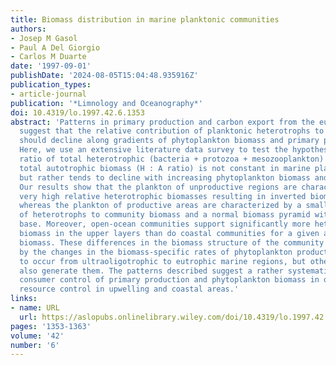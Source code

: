 ```yaml
---
title: Biomass distribution in marine planktonic communities
authors:
- Josep M Gasol
- Paul A Del Giorgio
- Carlos M Duarte
date: '1997-09-01'
publishDate: '2024-08-05T15:04:48.935916Z'
publication_types:
- article-journal
publication: '*Limnology and Oceanography*'
doi: 10.4319/lo.1997.42.6.1353
abstract: 'Patterns in primary production and carbon export from the euphotic zone
  suggest that the relative contribution of planktonic heterotrophs to community biomass
  should decline along gradients of phytoplankton biomass and primary production.
  Here, we use an extensive literature data survey to test the hypothesis that the
  ratio of total heterotrophic (bacteria + protozoa + mesozooplankton) biomass to
  total autotrophic biomass (H : A ratio) is not constant in marine plankton communities
  but rather tends to decline with increasing phytoplankton biomass and primary production.
  Our results show that the plankton of unproductive regions are characterized by
  very high relative heterotrophic biomasses resulting in inverted biomass pyramids,
  whereas the plankton of productive areas are characterized by a smaller contribution
  of heterotrophs to community biomass and a normal biomass pyramid with a broad autotrophic
  base. Moreover, open‐ocean communities support significantly more heterotrophic
  biomass in the upper layers than do coastal communities for a given autotrophic
  biomass. These differences in the biomass structure of the community could be explained
  by the changes in the biomass‐specific rates of phytoplankton production that seem
  to occur from ultraoligotrophic to eutrophic marine regions, but other factors could
  also generate them. The patterns described suggest a rather systematic shift from
  consumer control of primary production and phytoplankton biomass in open ocean to
  resource control in upwelling and coastal areas.'
links:
- name: URL
  url: https://aslopubs.onlinelibrary.wiley.com/doi/10.4319/lo.1997.42.6.1353
pages: '1353-1363'
volume: '42'
number: '6'
---
```

